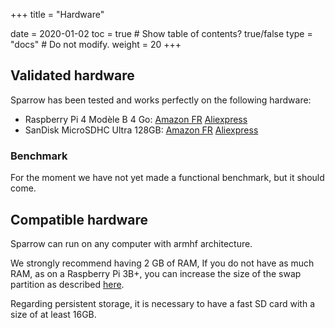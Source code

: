 +++
title = "Hardware"

date = 2020-01-02
toc = true  # Show table of contents? true/false
type = "docs"  # Do not modify.
weight = 20
+++
## Validated hardware
Sparrow has been tested and works perfectly on the following hardware:
* Raspberry Pi 4 Modèle B 4 Go: [Amazon FR](https://amzn.to/2ZOWTzp) [Aliexpress](http://s.click.aliexpress.com/e/tPUVod3w)
* SanDisk MicroSDHC Ultra 128GB: [Amazon FR](https://amzn.to/39x3K55) [Aliexpress](http://s.click.aliexpress.com/e/tPUVod3w)

### Benchmark
For the moment we have not yet made a functional benchmark, but it should come.

## Compatible hardware
Sparrow can run on any computer with armhf architecture.

We strongly recommend having 2 GB of RAM, If you do not have as much RAM, as on a Raspberry Pi 3B+, you can increase the size of the swap partition as described [here](../increase-swap-on-raspberry-pi).

Regarding persistent storage, it is necessary to have a fast SD card with a size of at least 16GB.
